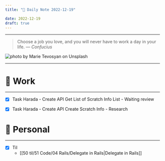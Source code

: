 ```yaml
---
title: "🌱 Daily Note 2022-12-19"

date: 2022-12-19
draft: true
---
```



---

> Choose a job you love, and you will never have to work a day in your life.
> — <cite>Confucius</cite>

![photo by Marie Tevosyan on Unsplash](https://images.unsplash.com/photo-1570548912132-efe5bc636a51?crop=entropy&cs=tinysrgb&fm=jpg&ixid=MnwzNjM5Nzd8MHwxfHJhbmRvbXx8fHx8fHx8fDE2NzE0MzM0MDY&ixlib=rb-4.0.3&q=80&w=500&h=500)

---


# 💼 Work
---
- [x] Task Harada - Create API Get List of Scratch Info List - Waiting review
- [x] Task Harada - Create API Create Scratch Info - Research


# 🌱 Personal
---
- [x] Til
	-  [[50 til/51 Code/04 Rails/Delegate in Rails|Delegate in Rails]] 
